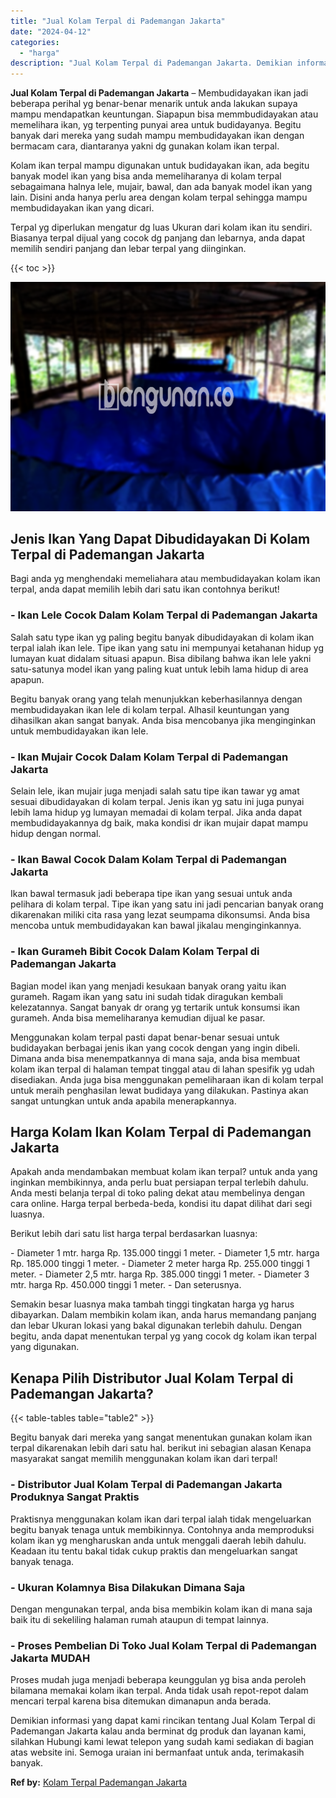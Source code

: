 ```yaml
---
title: "Jual Kolam Terpal di Pademangan Jakarta"
date: "2024-04-12"
categories: 
  - "harga"
description: "Jual Kolam Terpal di Pademangan Jakarta. Demikian informasi yang dapat kami rincikan tentang Jual Kolam Terpal di Pademangan Jakarta kalau anda berminat dg p..."
---
```


**Jual Kolam Terpal di Pademangan Jakarta** – Membudidayakan ikan jadi beberapa perihal yg benar-benar menarik untuk anda lakukan supaya mampu mendapatkan keuntungan. Siapapun bisa memmbudidayakan atau memelihara ikan, yg terpenting punyai area untuk budidayanya. Begitu banyak dari mereka yang sudah mampu membudidayakan ikan dengan bermacam cara, diantaranya yakni dg gunakan kolam ikan terpal.

Kolam ikan terpal mampu digunakan untuk budidayakan ikan, ada begitu banyak model ikan yang bisa anda memeliharanya di kolam terpal sebagaimana halnya lele, mujair, bawal, dan ada banyak model ikan yang lain. Disini anda hanya perlu area dengan kolam terpal sehingga mampu membudidayakan ikan yang dicari.

Terpal yg diperlukan mengatur dg luas Ukuran dari kolam ikan itu sendiri. Biasanya terpal dijual yang cocok dg panjang dan lebarnya, anda dapat memilih sendiri panjang dan lebar terpal yang diinginkan.

{{< toc >}}

![Jual Kolam Terpal di Pademangan Jakarta](/images/jual-kolam-terpal-62.png)

## Jenis Ikan Yang Dapat Dibudidayakan Di Kolam Terpal di Pademangan Jakarta

Bagi anda yg menghendaki memeliahara atau membudidayakan kolam ikan terpal, anda dapat memilih lebih dari satu ikan contohnya berikut!

### \- Ikan Lele Cocok Dalam Kolam Terpal di Pademangan Jakarta

Salah satu type ikan yg paling begitu banyak dibudidayakan di kolam ikan terpal ialah ikan lele. Tipe ikan yang satu ini mempunyai ketahanan hidup yg lumayan kuat didalam situasi apapun. Bisa dibilang bahwa ikan lele yakni satu-satunya model ikan yang paling kuat untuk lebih lama hidup di area apapun.

Begitu banyak orang yang telah menunjukkan keberhasilannya dengan membudidayakan ikan lele di kolam terpal. Alhasil keuntungan yang dihasilkan akan sangat banyak. Anda bisa mencobanya jika menginginkan untuk membudidayakan ikan lele.

### \- Ikan Mujair Cocok Dalam Kolam Terpal di Pademangan Jakarta

Selain lele, ikan mujair juga menjadi salah satu tipe ikan tawar yg amat sesuai dibudidayakan di kolam terpal. Jenis ikan yg satu ini juga punyai lebih lama hidup yg lumayan memadai di kolam terpal. Jika anda dapat membudidayakannya dg baik, maka kondisi dr ikan mujair dapat mampu hidup dengan normal.

### \- Ikan Bawal Cocok Dalam Kolam Terpal di Pademangan Jakarta

Ikan bawal termasuk jadi beberapa tipe ikan yang sesuai untuk anda pelihara di kolam terpal. Tipe ikan yang satu ini jadi pencarian banyak orang dikarenakan miliki cita rasa yang lezat seumpama dikonsumsi. Anda bisa mencoba untuk membudidayakan kan bawal jikalau menginginkannya.

### \- Ikan Gurameh Bibit Cocok Dalam Kolam Terpal di Pademangan Jakarta

Bagian model ikan yang menjadi kesukaan banyak orang yaitu ikan gurameh. Ragam ikan yang satu ini sudah tidak diragukan kembali kelezatannya. Sangat banyak dr orang yg tertarik untuk konsumsi ikan gurameh. Anda bisa memeliharanya kemudian dijual ke pasar.

Menggunakan kolam terpal pasti dapat benar-benar sesuai untuk budidayakan berbagai jenis ikan yang cocok dengan yang ingin dibeli. Dimana anda bisa menempatkannya di mana saja, anda bisa membuat kolam ikan terpal di halaman tempat tinggal atau di lahan spesifik yg udah disediakan. Anda juga bisa menggunakan pemeliharaan ikan di kolam terpal untuk meraih penghasilan lewat budidaya yang dilakukan. Pastinya akan sangat untungkan untuk anda apabila menerapkannya.

## Harga Kolam Ikan Kolam Terpal di Pademangan Jakarta

Apakah anda mendambakan membuat kolam ikan terpal? untuk anda yang inginkan membikinnya, anda perlu buat persiapan terpal terlebih dahulu. Anda mesti belanja terpal di toko paling dekat atau membelinya dengan cara online. Harga terpal berbeda-beda, kondisi itu dapat dilihat dari segi luasnya.

Berikut lebih dari satu list harga terpal berdasarkan luasnya:

\- Diameter 1 mtr. harga Rp. 135.000 tinggi 1 meter. - Diameter 1,5 mtr. harga Rp. 185.000 tinggi 1 meter. - Diameter 2 meter harga Rp. 255.000 tinggi 1 meter. - Diameter 2,5 mtr. harga Rp. 385.000 tinggi 1 meter. - Diameter 3 mtr. harga Rp. 450.000 tinggi 1 meter. - Dan seterusnya.

Semakin besar luasnya maka tambah tinggi tingkatan harga yg harus dibayarkan. Dalam membikin kolam ikan, anda harus memandang panjang dan lebar Ukuran lokasi yang bakal digunakan terlebih dahulu. Dengan begitu, anda dapat menentukan terpal yg yang cocok dg kolam ikan terpal yang digunakan.

## Kenapa Pilih Distributor Jual Kolam Terpal di Pademangan Jakarta?

{{< table-tables table="table2" >}}

Begitu banyak dari mereka yang sangat menentukan gunakan kolam ikan terpal dikarenakan lebih dari satu hal. berikut ini sebagian alasan Kenapa masyarakat sangat memilih menggunakan kolam ikan dari terpal!

### \- Distributor Jual Kolam Terpal di Pademangan Jakarta Produknya Sangat Praktis

Praktisnya menggunakan kolam ikan dari terpal ialah tidak mengeluarkan begitu banyak tenaga untuk membikinnya. Contohnya anda memproduksi kolam ikan yg mengharuskan anda untuk menggali daerah lebih dahulu. Keadaan itu tentu bakal tidak cukup praktis dan mengeluarkan sangat banyak tenaga.

### \- Ukuran Kolamnya Bisa Dilakukan Dimana Saja

Dengan mengunakan terpal, anda bisa membikin kolam ikan di mana saja baik itu di sekeliling halaman rumah ataupun di tempat lainnya.

### \- Proses Pembelian Di Toko Jual Kolam Terpal di Pademangan Jakarta MUDAH

Proses mudah juga menjadi beberapa keunggulan yg bisa anda peroleh bilamana memakai kolam ikan terpal. Anda tidak usah repot-repot dalam mencari terpal karena bisa ditemukan dimanapun anda berada.

Demikian informasi yang dapat kami rincikan tentang Jual Kolam Terpal di Pademangan Jakarta kalau anda berminat dg produk dan layanan kami, silahkan Hubungi kami lewat telepon yang sudah kami sediakan di bagian atas website ini. Semoga uraian ini bermanfaat untuk anda, terimakasih banyak.

**Ref by:** [Kolam Terpal Pademangan Jakarta](https://id.wikipedia.org/wiki/Kolam)
